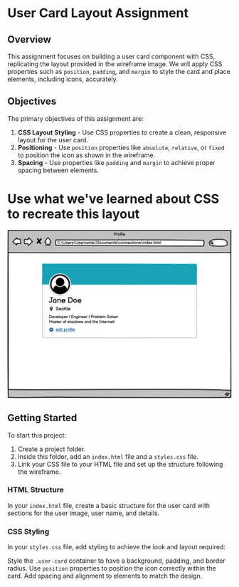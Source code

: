 # User Card Layout Assignment

## Overview

This assignment focuses on building a user card component with CSS, replicating the layout provided in the wireframe image. We will apply CSS properties such as `position`, `padding`, and `margin` to style the card and place elements, including icons, accurately.

## Objectives

The primary objectives of this assignment are:
1. **CSS Layout Styling** - Use CSS properties to create a clean, responsive layout for the user card.
2. **Positioning** - Use `position` properties like `absolute`, `relative`, or `fixed` to position the icon as shown in the wireframe.
3. **Spacing** - Use properties like `padding` and `margin` to achieve proper spacing between elements.

# **Use what we've learned about CSS to recreate this layout**
![User Card](image.png)

## Getting Started

To start this project:
1. Create a project folder.
2. Inside this folder, add an `index.html` file and a `styles.css` file.
3. Link your CSS file to your HTML file and set up the structure following the wireframe.

### HTML Structure

In your `index.html` file, create a basic structure for the user card with sections for the user image, user name, and details. 

### CSS Styling
In your `styles.css` file, add styling to achieve the look and layout required:

Style the `.user-card` container to have a background, padding, and border radius.
Use `position` properties to position the icon correctly within the card.
Add spacing and alignment to elements to match the design. 


